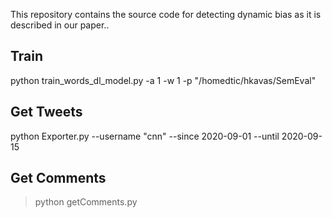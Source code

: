 This repository contains the source code for detecting dynamic bias as it is described in our paper..

## Train
python train_words_dl_model.py -a 1 -w 1 -p "/homedtic/hkavas/SemEval" 

## Get Tweets
python Exporter.py --username "cnn" --since 2020-09-01 --until 2020-09-15

## Get Comments
> python getComments.py 


